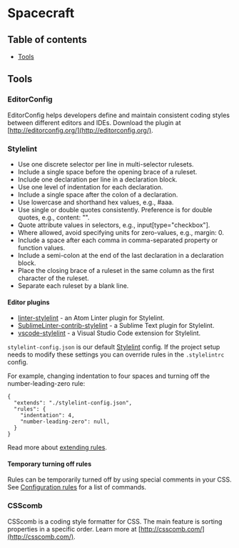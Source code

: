 # Spacecraft

## Table of contents

- [Tools](#tools)

## Tools

### EditorConfig

EditorConfig helps developers define and maintain consistent coding styles between different editors and IDEs. Download the plugin at [http://editorconfig.org/](http://editorconfig.org/).

### Stylelint

* Use one discrete selector per line in multi-selector rulesets.
* Include a single space before the opening brace of a ruleset.
* Include one declaration per line in a declaration block.
* Use one level of indentation for each declaration.
* Include a single space after the colon of a declaration.
* Use lowercase and shorthand hex values, e.g., #aaa.
* Use single or double quotes consistently. Preference is for double quotes, e.g., content: "".
* Quote attribute values in selectors, e.g., input[type="checkbox"].
* Where allowed, avoid specifying units for zero-values, e.g., margin: 0.
* Include a space after each comma in comma-separated property or function values.
* Include a semi-colon at the end of the last declaration in a declaration block.
* Place the closing brace of a ruleset in the same column as the first character of the ruleset.
* Separate each ruleset by a blank line.

#### Editor plugins

- [linter-stylelint](https://github.com/AtomLinter/linter-stylelint) - an Atom Linter plugin for Stylelint.
- [SublimeLinter-contrib-stylelint](https://github.com/kungfusheep/SublimeLinter-contrib-stylelint) - a Sublime Text plugin for Stylelint.
- [vscode-stylelint](https://github.com/shinnn/vscode-stylelint) - a Visual Studio Code extension for Stylelint.

`stylelint-config.json` is our default [Stylelint](http://stylelint.io/) config. If the project setup needs to modify these settings you can override rules in the `.stylelintrc` config.

For example, changing indentation to four spaces and turning off the number-leading-zero rule:

```
{
  "extends": "./stylelint-config.json",
  "rules": {
    "indentation": 4,
    "number-leading-zero": null,
  }
}
```

Read more about [extending rules](http://stylelint.io/user-guide/configuration/#extends).

#### Temporary turning off rules

Rules can be temporarily turned off by using special comments in your CSS. See [Configuration rules](http://stylelint.io/user-guide/configuration/#turning-rules-on-and-off) for a list of commands.

### CSScomb

CSScomb is a coding style formatter for CSS. The main feature is sorting properties in a specific order. Learn more at
[http://csscomb.com/](http://csscomb.com/).
